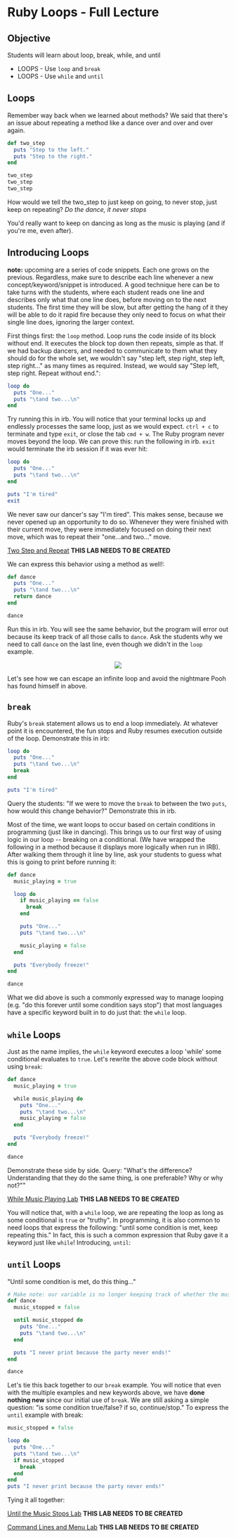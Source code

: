 # Ruby Loops - Full Lecture

## Objective

Students will learn about loop, break, while, and until

+ LOOPS - Use `loop` and `break`
+ LOOPS - Use `while` and `until`

## Loops

Remember way back when we learned about methods? We said that there's an issue about repeating a method like a dance over and over and over again.

```ruby
def two_step
  puts "Step to the left."
  puts "Step to the right."
end

two_step
two_step
two_step
```

How would we tell the two_step to just keep on going, to never stop, just keep on repeating? _Do the dance, it never stops_

You'd really want to keep on dancing as long as the music is playing (and if you're me, even after).

## Introducing Loops

**note:** upcoming are a series of code snippets. Each one grows on the previous. Regardless, make sure to describe each line whenever a new concept/keyword/snippet is introduced. A good technique here can be to take turns with the students, where each student reads one line and describes only what that one line does, before moving on to the next students. The first time they will be slow, but after getting the hang of it they will be able to do it rapid fire because they only need to focus on what their single line does, ignoring the larger context.

First things first: the `loop` method. Loop runs the code inside of its block without end. It executes the block top down then repeats, simple as that. If we had backup dancers, and needed to communicate to them what they should do for the whole set, we wouldn't say "step left, step right, step left, step right..." as many times as required. Instead, we would say "Step left, step right. Repeat without end.":

```ruby
loop do
  puts "One..."
  puts "\tand two...\n"
end
```

Try running this in irb. You will notice that your terminal locks up and endlessly processes the same loop, just as we would expect. `ctrl + c` to terminate and type `exit`, or close the tab `cmd + w`. The Ruby program never moves beyond the loop. We can prove this: run the following in irb. `exit` would terminate the irb session if it was ever hit:

```ruby
loop do
  puts "One..."
  puts "\tand two...\n"
end

puts "I'm tired"
exit
```

We never saw our dancer's say "I'm tired". This makes sense, because we never opened up an opportunity to do so. Whenever they were finished with their current move, they were immediately focused on doing their next move, which was to repeat their "one...and two..." move.

[Two Step and Repeat](#) **THIS LAB NEEDS TO BE CREATED**

We can express this behavior using a method as well!:

```ruby
def dance
  puts "One..."
  puts "\tand two...\n"
  return dance
end

dance
```

Run this in irb. You will see the same behavior, but the program will error out because its keep track of all those calls to `dance`. Ask the students why we need to call `dance` on the last line, even though we didn't in the `loop` example.

<div style="text-align:center">
  <img src="http://i0.kym-cdn.com/photos/images/original/001/246/322/9b2.gif" />
</div>

Let's see how we can escape an infinite loop and avoid the nightmare Pooh has found himself in above.

## `break`

Ruby's `break` statement allows us to end a loop immediately. At whatever point it is encountered, the fun stops and Ruby resumes execution outside of the loop. Demonstrate this in irb:

```ruby
loop do
  puts "One..."
  puts "\tand two...\n"
  break
end

puts "I'm tired"
```

Query the students: "If we were to move the `break` to between the two `puts`, how would this change behavior?" Demonstrate this in irb.

Most of the time, we want loops to occur based on certain conditions in programming (just like in dancing). This brings us to our first way of using logic in our loop -- breaking on a conditional. (We have wrapped the following in a method because it displays more logically when run in IRB). After walking them through it line by line, ask your students to guess what this is going to print before running it:

```ruby
def dance
  music_playing = true

  loop do
    if music_playing == false
      break
    end

    puts "One..."
    puts "\tand two...\n"

    music_playing = false
  end

  puts "Everybody freeze!"
end

dance
```

What we did above is such a commonly expressed way to manage looping (e.g. "do this forever until some condition says stop") that most languages have a specific keyword built in to do just that: the `while` loop.

## `while` Loops

Just as the name implies, the `while` keyword executes a loop 'while' some conditional evaluates to `true`. Let's rewrite the above code block without using `break`:


```ruby
def dance
  music_playing = true

  while music_playing do
    puts "One..."
    puts "\tand two...\n"
    music_playing = false
  end

  puts "Everybody freeze!"
end

dance
```

Demonstrate these side by side. Query: "What's the difference? Understanding that they do the same thing, is one preferable? Why or why not?""

[While Music Playing Lab](#) **THIS LAB NEEDS TO BE CREATED**

You will notice that, with a `while` loop, we are repeating the loop as long as some conditional is `true` or "truthy". In programming, it is also common to need loops that express the following: "until some condition is met, keep repeating this." In fact, this is such a common expression that Ruby gave it a keyword just like `while`! Introducing, `until`:


## `until` Loops

"Until some condition is met, do this thing..."

```ruby
# Make note: our variable is no longer keeping track of whether the music is playing or not. Instead, we are keeping track of whether the music has stopped.
def dance
  music_stopped = false

  until music_stopped do
    puts "One..."
    puts "\tand two...\n"
  end

  puts "I never print because the party never ends!"
end

dance
```

Let's tie this back together to our `break` example. You will notice that even with the multiple examples and new keywords above, we have **done nothing new** since our initial use of `break`. We are still asking a simple question: "is some condition true/false? if so, continue/stop." To express the `until` example with break:

```ruby
music_stopped = false

loop do
  puts "One..."
  puts "\tand two...\n"
  if music_stopped
    break
  end
end
puts "I never print because the party never ends!"
```

Tying it all together:

[Until the Music Stops Lab](#) **THIS LAB NEEDS TO BE CREATED**

[Command Lines and Menu Lab](#) **THIS LAB NEEDS TO BE CREATED**
